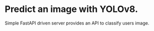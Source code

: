# Predict an image with YOLOv8. 

Simple FastAPI driven server provides an API to classify users image.